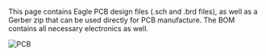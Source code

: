 This page contains Eagle PCB design files (.sch and .brd files), as well as a Gerber zip that can be used directly for PCB manufacture.  The BOM contains all necessary electronics as well.  

![PCB](https://raw.githubusercontent.com/KravitzLabDevices/FED3/master/photos/FED3_062019_v6.0.png)
